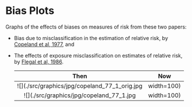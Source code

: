 # Bias Plots

Graphs of the effects of biases on measures of risk from these two papers:

- Bias due to misclassification in the estimation of relative risk,
  by [Copeland et al, 1977](https://doi.org/10.1093/oxfordjournals.aje.a112408),
  and
- The effects of exposure misclassification on estimates of relative risk,
  by [Flegal et al, 1986](https://doi.org/10.1093/oxfordjournals.aje.a114294).

    Then | Now
    :---:|:---:
    ![](./src/graphics/jpg/copeland_77_1_orig.jpg | width=100)
    | ![](./src/graphics/jpg/copeland_77_1.jpg | width=100)
